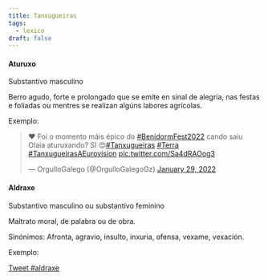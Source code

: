 ```yaml
---
title: Tanxugueiras
tags:
  - lexico
draft: false
---
```



#### Aturuxo

Substantivo masculino

Berro agudo, forte e prolongado que se emite en sinal de alegría, nas festas e foliadas ou mentres se realizan algúns labores agrícolas.

Exemplo:

<blockquote class="twitter-tweet"><p lang="pt" dir="ltr">❤️ Foi o momento máis épico do <a href="https://twitter.com/hashtag/BenidormFest2022?src=hash&amp;ref_src=twsrc%5Etfw">#BenidormFest2022</a> cando saiu Olaia aturuxando? SI 😍<a href="https://twitter.com/hashtag/Tanxugueiras?src=hash&amp;ref_src=twsrc%5Etfw">#Tanxugueiras</a> <a href="https://twitter.com/hashtag/Terra?src=hash&amp;ref_src=twsrc%5Etfw">#Terra</a> <a href="https://twitter.com/hashtag/TanxugueirasAEurovision?src=hash&amp;ref_src=twsrc%5Etfw">#TanxugueirasAEurovision</a> <a href="https://t.co/Sa4dRAOog3">pic.twitter.com/Sa4dRAOog3</a></p>&mdash; OrgulloGalego (@OrgulloGalegoGz) <a href="https://twitter.com/OrgulloGalegoGz/status/1487563576726405127?ref_src=twsrc%5Etfw">January 29, 2022</a></blockquote> <script async src="https://platform.twitter.com/widgets.js" charset="utf-8"></script>

#### Aldraxe
Substantivo masculino ou substantivo feminino

Maltrato moral, de palabra ou de obra. 

Sinónimos: Afronta, agravio, insulto, inxuria, ofensa, vexame, vexación.

Exemplo:

<a href="https://twitter.com/intent/tweet?button_hashtag=aldraxe&ref_src=twsrc%5Etfw" class="twitter-hashtag-button" data-show-count="false">Tweet #aldraxe</a><script async src="https://platform.twitter.com/widgets.js" charset="utf-8"></script>